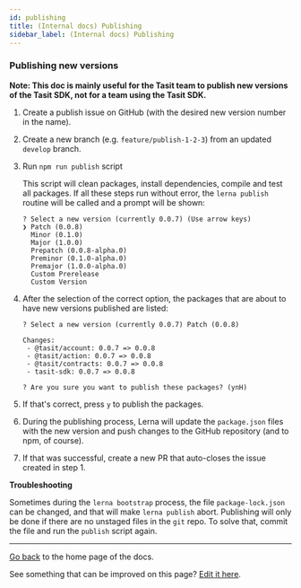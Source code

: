 ```yaml
---
id: publishing
title: (Internal docs) Publishing
sidebar_label: (Internal docs) Publishing
---
```


### Publishing new versions

**Note: This doc is mainly useful for the Tasit team to publish new versions of the Tasit SDK, not for a team using the Tasit SDK.**

1. Create a publish issue on GitHub (with the desired new version number in the name).

1. Create a new branch (e.g. `feature/publish-1-2-3`) from an updated `develop` branch.

1. Run `npm run publish` script

   This script will clean packages, install dependencies, compile and test all packages. If all these steps run without error, the `lerna publish` routine will be called and a prompt will be shown:


    ```
    ? Select a new version (currently 0.0.7) (Use arrow keys)
    ❯ Patch (0.0.8)
      Minor (0.1.0)
      Major (1.0.0)
      Prepatch (0.0.8-alpha.0)
      Preminor (0.1.0-alpha.0)
      Premajor (1.0.0-alpha.0)
      Custom Prerelease
      Custom Version
    ```

1. After the selection of the correct option, the packages that are about to have new versions published are listed:


    ```
    ? Select a new version (currently 0.0.7) Patch (0.0.8)

    Changes:
     - @tasit/account: 0.0.7 => 0.0.8
     - @tasit/action: 0.0.7 => 0.0.8
     - @tasit/contracts: 0.0.7 => 0.0.8
     - tasit-sdk: 0.0.7 => 0.0.8

    ? Are you sure you want to publish these packages? (ynH)
    ```

1. If that's correct, press `y` to publish the packages.

1. During the publishing process, Lerna will update the `package.json` files with the new version and push changes to the GitHub repository (and to npm, of course).

1. If that was successful, create a new PR that auto-closes the issue created in step 1.

**Troubleshooting**

Sometimes during the `lerna bootstrap` process, the file `package-lock.json` can be changed, and that will make `lerna publish` abort. Publishing will only be done if there are no unstaged files in the `git` repo. To solve that, commit the file and run the `publish` script again.

---

[Go back](Home.md) to the home page of the docs.

See something that can be improved on this page? [Edit it here](https://github.com/tasitlabs/tasit-sdk/blob/develop/packages/docs/docs/Publishing.md).